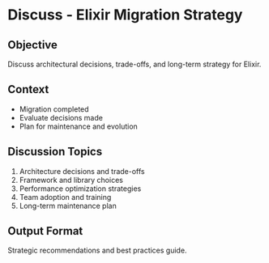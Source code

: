 # Discuss - Elixir Migration Strategy

## Objective
Discuss architectural decisions, trade-offs, and long-term strategy for Elixir.

## Context
- Migration completed
- Evaluate decisions made
- Plan for maintenance and evolution

## Discussion Topics
1. Architecture decisions and trade-offs
2. Framework and library choices
3. Performance optimization strategies
4. Team adoption and training
5. Long-term maintenance plan

## Output Format
Strategic recommendations and best practices guide.
